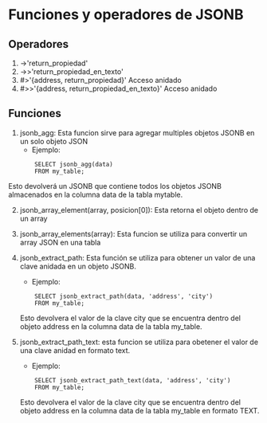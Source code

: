 # Funciones y operadores de JSONB

## Operadores

1. ->'return_propiedad'
2. ->>'return_propiedad_en_texto'
3. #>'{address, return_propiedad}' Acceso anidado
4. #>>'{address, return_propiedad_en_texto}' Acceso anidado

## Funciones

1. jsonb_agg: Esta funcion sirve para agregar multiples objetos JSONB en un solo objeto JSON
    - Ejemplo:
    ~~~
        SELECT jsonb_agg(data) 
        FROM my_table; 
    ~~~ 
Esto devolverá un JSONB que contiene todos los objetos JSONB almacenados en la columna data de 
la tabla mytable.

2. jsonb_array_element(array, posicion[0]): Esta retorna el objeto dentro de un array

3. jsonb_array_elements(array): Esta funcion se utiliza para convertir un array JSON en una tabla

4. jsonb_extract_path: Esta función se utiliza para obtener un valor de una clave anidada en un objeto JSONB.
    - Ejemplo:
    ~~~
        SELECT jsonb_extract_path(data, 'address', 'city')
        FROM my_table;
    ~~~
    Esto devolvera el valor de la clave city que se encuentra dentro del objeto address en la 
    columna data de la tabla my_table.

5. jsonb_extract_path_text: esta funcion se utiliza para obetener el valor de una clave anidad en formato text.
    - Ejemplo:
    ~~~
        SELECT jsonb_extract_path_text(data, 'address', 'city')
        FROM my_table;
    ~~~
    Esto devolvera el valor de la clave city que se encuentra dentro del objeto address en la 
    columna data de la tabla my_table en formato TEXT.